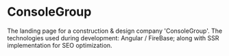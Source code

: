 # ConsoleGroup

The landing page for a construction & design company 'ConsoleGroup'.
The technologies used during development: Angular / FireBase; along with SSR implementation for SEO optimization.
